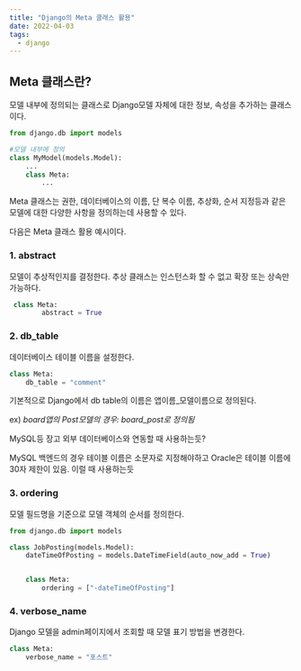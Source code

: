 ```yaml
---
title: "Django의 Meta 클래스 활용"
date: 2022-04-03
tags:
  - django
---
```


## Meta 클래스란?

모델 내부에 정의되는 클래스로 Django모델 자체에 대한 정보, 속성을 추가하는 클래스이다.

```python
from django.db import models

#모델 내부에 정의
class MyModel(models.Model):
    ...
    class Meta:
		...
```

Meta 클래스는 권한, 데이터베이스의 이름, 단 복수 이름, 추상화, 순서 지정등과 같은 모델에 대한 다양한 사항을 정의하는데 사용할 수 있다.

다음은 Meta 클래스 활용 예시이다.

### 1. abstract

모델이 추상적인지를 결정한다. 추상 클래스는 인스턴스화 할 수 없고 확장 또는 상속만 가능하다.

```python
 class Meta:
        abstract = True
```

### 2. db_table

데이터베이스 테이블 이름을 설정한다.

```python
class Meta:
    db_table = "comment"
```

기본적으로 Django에서 db table의 이름은 앱이름\_모델이름으로 정의된다.

ex) _board앱의 Post모델의 경우: board_post로 정의됨_

MySQL등 장고 외부 데이터베이스와 연동할 때 사용하는듯?

MySQL 백엔드의 경우 테이블 이름은 소문자로 지정해야하고 Oracle은 테이블 이름에 30자 제한이 있음. 이럴 때 사용하는듯

### 3. ordering

모델 필드명을 기준으로 모델 객체의 순서를 정의한다.

```python
from django.db import models

class JobPosting(models.Model):
    dateTimeOfPosting = models.DateTimeField(auto_now_add = True)


    class Meta:
        ordering = ["-dateTimeOfPosting"]
```

### 4. verbose_name

Django 모델을 admin페이지에서 조회할 때 모델 표기 방법을 변경한다.

```py
class Meta:
    verbose_name = "포스트"
```
